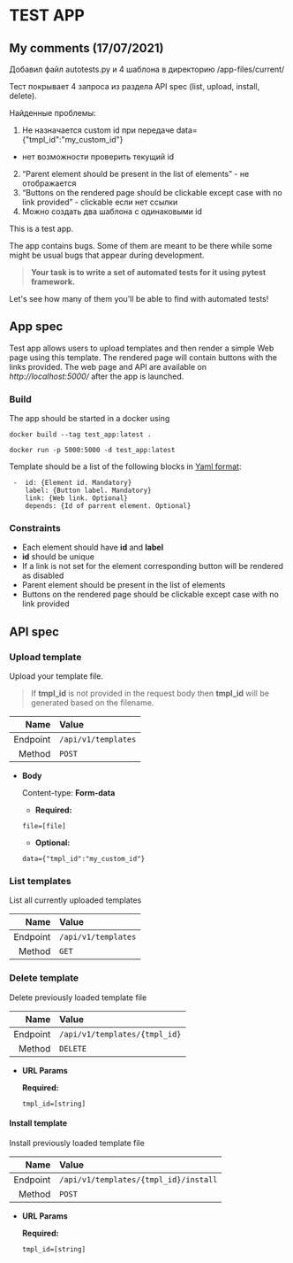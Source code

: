 # TEST APP

## My comments (17/07/2021)

Добавил файл autotests.py и 4 шаблона в директорию /app-files/current/

Тест покрывает 4 запроса из раздела API spec (list, upload, install, delete).

Найденные проблемы:
1. Не назначается custom id при передаче data={"tmpl_id":"my_custom_id"}

+ нет возможности проверить текущий id
2. “Parent element should be present in the list of elements” - не отображается
3. “Buttons on the rendered page should be clickable except case with no link provided” - clickable если нет ссылки
4. Можно создать два шаблона с одинаковыми id	





This is a test app.

The app contains bugs.
Some of them are meant to be there while some might be usual bugs that appear during development.

> **Your task is to write a set of automated tests for it using pytest framework.**

Let's see how many of them you'll be able to find with automated tests!

## App spec

Test app allows users to upload templates and then render a simple Web page using this template.
The rendered page will contain buttons with the links provided. 
The web page and API are available on *http://localhost:5000/* after the app is launched.

### Build

The app should be started in a docker using

    docker build --tag test_app:latest .
    
    docker run -p 5000:5000 -d test_app:latest

Template should be a list of the following blocks in [Yaml format](https://en.wikipedia.org/wiki/YAML):

     -  id: {Element id. Mandatory}
        label: {Button label. Mandatory}
        link: {Web link. Optional}
        depends: {Id of parrent element. Optional}
        
### Constraints

- Each element should have **id** and **label**
- **id** should be unique
- If a link is not set for the element corresponding button will be rendered as disabled
- Parent element should be present in the list of elements
- Buttons on the rendered page should be clickable except case with no link provided

## API spec

### Upload template

  Upload your template file. 
  
> If **tmpl_id** is not provided in the request body then **tmpl_id** will be generated based on the filename.

Name     | Value
---:     | :---- 
Endpoint | `/api/v1/templates`
Method   | `POST`


* **Body**

  Content-type: **Form-data**
    
   * **Required:**
 
   `file=[file]`
   
   * **Optional:**
   
   `data={"tmpl_id":"my_custom_id"}`
   
### List templates

  List all currently uploaded templates

Name     | Value
---:     | :---- 
Endpoint | `/api/v1/templates`
Method   | `GET`


### Delete template

  Delete previously loaded template file

Name     | Value
---:     | :---- 
Endpoint | `/api/v1/templates/{tmpl_id}`
Method   | `DELETE`
  
*  **URL Params**

   **Required:**
 
   `tmpl_id=[string]`
   
#### Install template

  Install previously loaded template file

Name     | Value
---:     | :---- 
Endpoint | `/api/v1/templates/{tmpl_id}/install`
Method   | `POST`
  
*  **URL Params**

   **Required:**
 
   `tmpl_id=[string]`
